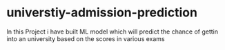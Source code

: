 # universtiy-admission-prediction
In this Project i have built ML model which will predict the chance of gettin into an university based on the scores in various exams
